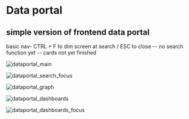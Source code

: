 # Data portal
## simple version of frontend data portal 
basic nav- 
CTRL + F to dim screen at search / ESC to close
-- no search function yet
-- cards not yet finished

![dataportal_main](https://github.com/idant1111/DataPortal/assets/3217869/70de1498-8891-4c9e-bc43-dc37703018c3)

![dataportal_search_focus](https://github.com/idant1111/DataPortal/assets/3217869/a1b365d7-db65-4c73-a609-3c4725970403)

![dataportal_graph](https://github.com/idant1111/DataPortal/assets/3217869/1a77e08e-da85-4cea-813b-231623a08e0d)


![dataportal_dashboards](https://github.com/idant1111/DataPortal/assets/3217869/41cbc15a-841f-43a2-8636-d95cc3a7b744)

![dataportal_dashboards_focus](https://github.com/idant1111/DataPortal/assets/3217869/03b8f6d8-38c1-4a84-992f-572878fd912e)
